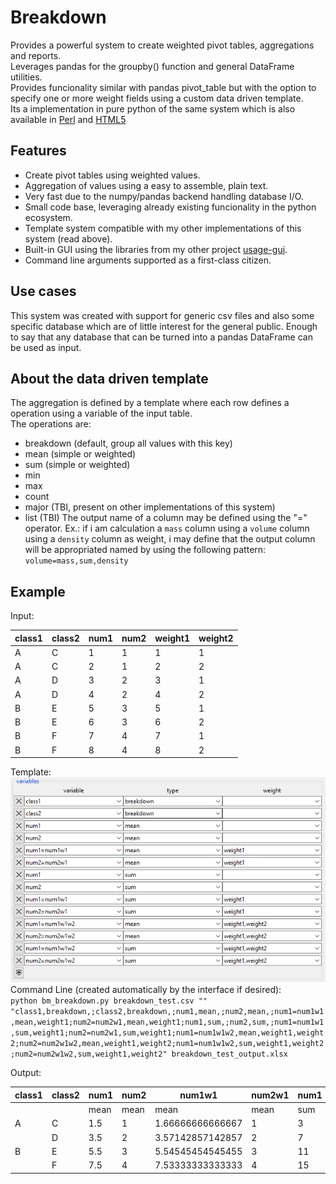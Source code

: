 # Breakdown
Provides a powerful system to create weighted pivot tables, aggregations and reports.  
Leverages pandas for the groupby() function and general DataFrame utilities.  
Provides funcionality similar with pandas pivot_table but with the option to specify one or more weight fields using a custom data driven template.  
Its a implementation in pure python of the same system which is also available in [Perl](https://github.com/pemn/Namedtable) and [HTML5](https://github.com/pemn/ui_grid_breakdown)

## Features
 - Create pivot tables using weighted values.
 - Aggregation of values using a easy to assemble, plain text.
 - Very fast due to the numpy/pandas backend handling database I/O.
 - Small code base, leveraging already existing funcionality in the python ecosystem.
 - Template system compatible with my other implementations of this system (read above).
 - Built-in GUI using the libraries from my other project [usage-gui](https://github.com/pemn/usage-gui).
 - Command line arguments supported as a first-class citizen.

## Use cases
This system was created with support for generic csv files and also some specific database which are of little interest for the general public. Enough to say that any database that can be turned into a pandas DataFrame can be used as input.  

## About the data driven template
The aggregation is defined by a template where each row defines a operation using a variable of the input table.  
The operations are:  
 - breakdown (default, group all values with this key)
 - mean (simple or weighted)
 - sum (simple or weighted)
 - min
 - max
 - count
 - major (TBI, present on other implementations of this system)
 - list (TBI)
The output name of a column may be defined using the "=" operator. Ex.: if i am calculation a `mass` column using a `volume` column using a `density` column as weight, i may define that the output column will be appropriated named by using the following pattern:  
`volume=mass,sum,density`  


## Example
Input:  

 | class1	 | class2	 | num1	 | num2	 | weight1	 | weight2	|
 | ---	 | ---	 | ---	 | ---	 | ---	 | ---	|
 | A	 | C	 | 1	 | 1	 | 1	 | 1	|
 | A	 | C	 | 2	 | 1	 | 2	 | 2	|
 | A	 | D	 | 3	 | 2	 | 3	 | 1	|
 | A	 | D	 | 4	 | 2	 | 4	 | 2	|
 | B	 | E	 | 5	 | 3	 | 5	 | 1	|
 | B	 | E	 | 6	 | 3	 | 6	 | 2	|
 | B	 | F	 | 7	 | 4	 | 7	 | 1	|
 | B	 | F	 | 8	 | 4	 | 8	 | 2	|
 
 
Template:  
![template_grid](https://github.com/pemn/breakdown/blob/master/assets/asset1grid.png)  
Command Line (created automatically by the interface if desired):  
`python bm_breakdown.py breakdown_test.csv "" "class1,breakdown,;class2,breakdown,;num1,mean,;num2,mean,;num1=num1w1,mean,weight1;num2=num2w1,mean,weight1;num1,sum,;num2,sum,;num1=num1w1,sum,weight1;num2=num2w1,sum,weight1;num1=num1w1w2,mean,weight1,weight2;num2=num2w1w2,mean,weight1,weight2;num1=num1w1w2,sum,weight1,weight2;num2=num2w1w2,sum,weight1,weight2" breakdown_test_output.xlsx`

Output:  

 | class1	 | class2	 | num1	 | num2	 | num1w1	 | num2w1	 | num1	 | num2	 | num1w1	 | num2w1	 | num1w1w2	 | num2w1w2	 | num1w1w2	 | num2w1w2	|
 | ---	 | ---	 | ---	 | ---	 | ---	 | ---	 | ---	 | ---	 | ---	 | ---	 | ---	 | ---	 | ---	 | ---	|
 | 	 | 	 | mean	 | mean	 | mean	 | mean	 | sum	 | sum	 | sum	 | sum	 | mean	 | mean	 | sum	 | sum	|
 | A	 | C	 | 1.5	 | 1	 | 1.66666666666667	 | 1	 | 3	 | 2	 | 5	 | 3	 | 1.8	 | 1	 | 9	 | 5	|
 | 	 | D	 | 3.5	 | 2	 | 3.57142857142857	 | 2	 | 7	 | 4	 | 25	 | 14	 | 3.72727272727273	 | 2	 | 41	 | 22	|
 | B	 | E	 | 5.5	 | 3	 | 5.54545454545455	 | 3	 | 11	 | 6	 | 61	 | 33	 | 5.70588235294118	 | 3	 | 97	 | 51	|
 | 	 | F	 | 7.5	 | 4	 | 7.53333333333333	 | 4	 | 15	 | 8	 | 113	 | 60	 | 7.69565217391304	 | 4	 | 177	 | 92	|


 

